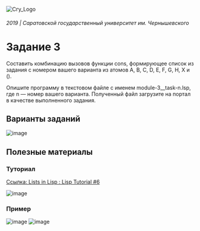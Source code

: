 ![Сгу_Logo](https://user-images.githubusercontent.com/20648009/70866700-e6191d00-1f7d-11ea-8bc7-975041b73553.png)

###### 2019 | Саратовской государственный университет им. Чернышевского

# Задание 3

Составить комбинацию вызовов функции cons, формирующее список из задания c номером вашего варианта из атомов A, B, C, D, E, F, G, H, X и ().

Опишите программу в текстовом файле с именем module-3__task-n.lsp, где n — номер вашего варианта. Полученный файл загрузите на портал в качестве выполненного задания.


## Варианты заданий

![image](https://user-images.githubusercontent.com/20648009/70869847-f7722180-1f9d-11ea-83db-6e321641f913.png)


## Полезные материалы

### Туториал 
[Ссылка: Lists in Lisp : Lisp Tutorial #6](https://www.youtube.com/watch?v=EcNmfDdFlE4)


![image](https://user-images.githubusercontent.com/20648009/70869925-ce9e5c00-1f9e-11ea-93bd-2251a1ff4f83.png)

### Пример
![image](https://user-images.githubusercontent.com/20648009/70869899-854e0c80-1f9e-11ea-8252-3b95fd8efab2.png)
![image](https://user-images.githubusercontent.com/20648009/70869906-a6aef880-1f9e-11ea-8523-2b7f6ea90b24.png)

